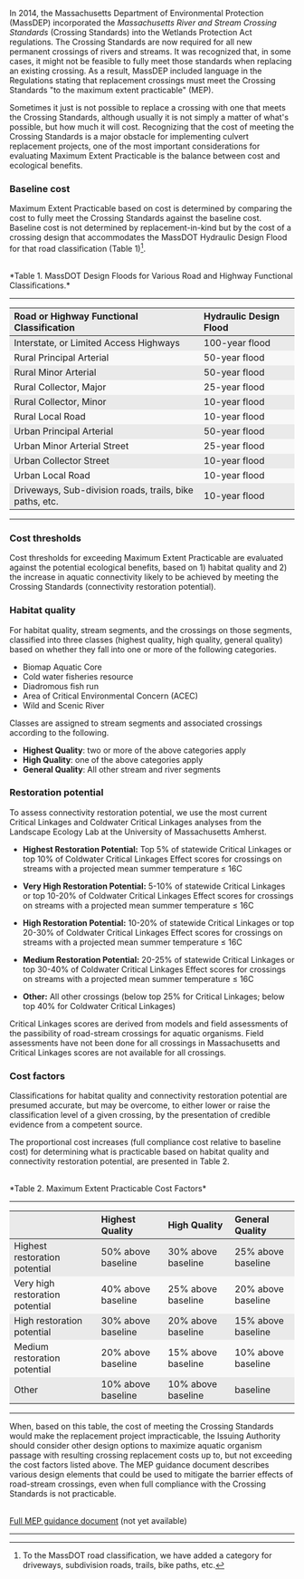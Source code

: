 <style>
tr:nth-child(odd) {
  background-color: #EAEAEA;
  }
tr:nth-child(even) {
  background-color: #F8F8F8;
  }
  
</style>

In 2014, the Massachusetts Department of Environmental Protection (MassDEP) 
incorporated the *Massachusetts River and Stream Crossing
Standards* (Crossing Standards) into the Wetlands Protection Act
regulations. The Crossing Standards are now required for all new
permanent crossings of rivers and streams. It was recognized that, in
some cases, it might not be feasible to fully meet those
standards when replacing an existing crossing. As a result, MassDEP
included language in the Regulations stating that replacement crossings
must meet the Crossing Standards "to the maximum extent practicable"
(MEP).

Sometimes it just is not possible to replace a crossing with one that
meets the Crossing Standards, although usually it is not simply a matter
of what's possible, but how much it will cost. Recognizing that the cost
of meeting the Crossing Standards is a major obstacle for implementing
culvert replacement projects, one of the most important considerations
for evaluating Maximum Extent Practicable is the balance between cost
and ecological benefits.

### Baseline cost

Maximum Extent Practicable based on cost is determined by comparing the
cost to fully meet the Crossing Standards against the baseline cost.
Baseline cost is not determined by replacement-in-kind but by the cost
of a crossing design that accommodates the MassDOT Hydraulic Design
Flood for that road classification (Table 1)[^1].

<br>
*Table 1. MassDOT Design Floods for Various Road and Highway Functional
Classifications.*

---
| Road or Highway Functional Classification | Hydraulic Design Flood |
| :--- | :--- |
| Interstate, or Limited Access Highways | 100-year flood |
| Rural Principal Arterial | 50-year flood |
| Rural Minor Arterial | 50-year flood |
| Rural Collector, Major | 25-year flood |
| Rural Collector, Minor | 10-year flood |
| Rural Local Road | 10-year flood |
| Urban Principal Arterial | 50-year flood |
| Urban Minor Arterial Street | 25-year flood |
| Urban Collector Street | 10-year flood |
| Urban Local Road | 10-year flood |
| Driveways, Sub-division roads, trails, bike paths, etc. | 10-year flood |
---

### Cost thresholds

Cost thresholds for exceeding Maximum Extent Practicable are evaluated
against the potential ecological benefits, based on 1) habitat quality
and 2) the increase in aquatic connectivity likely to be achieved by
meeting the Crossing Standards (connectivity restoration potential).

### Habitat quality

For habitat quality, stream segments, and the crossings on those
segments, classified into three classes (highest quality, high quality,
general quality) based on whether they fall into one or more of the
following categories.

- Biomap Aquatic Core
- Cold water fisheries resource
- Diadromous fish run
- Area of Critical Environmental Concern (ACEC)
- Wild and Scenic River

Classes are assigned to stream segments and associated crossings
according to the following.

- **Highest Quality**: two or more of the above categories apply
- **High Quality**: one of the above categories apply
- **General Quality**: All other stream and river segments

### Restoration potential

To assess connectivity restoration potential, we use the most current
Critical Linkages and Coldwater Critical Linkages analyses from the
Landscape Ecology Lab at the University of Massachusetts Amherst.

- **Highest Restoration Potential:** Top 5% of statewide Critical
Linkages or top 10% of Coldwater Critical Linkages Effect scores for
crossings on streams with a projected mean summer temperature ≤ 16C

- **Very High Restoration Potential:** 5-10% of statewide Critical
Linkages or top 10-20% of Coldwater Critical Linkages Effect scores
for crossings on streams with a projected mean summer temperature ≤
16C

- **High Restoration Potential:** 10-20% of statewide Critical
Linkages or top 20-30% of Coldwater Critical Linkages Effect scores
for crossings on streams with a projected mean summer temperature ≤
16C

- **Medium Restoration Potential:** 20-25% of statewide Critical
Linkages or top 30-40% of Coldwater Critical Linkages Effect scores
for crossings on streams with a projected mean summer temperature ≤
16C

- **Other:** All other crossings (below top 25% for Critical Linkages;
below top 40% for Coldwater Critical Linkages)

Critical Linkages scores are derived from models and field assessments
of the passibility of road-stream crossings for aquatic organisms. Field
assessments have not been done for all crossings in Massachusetts and
Critical Linkages scores are not available for all crossings.

### Cost factors

Classifications for habitat quality and connectivity restoration
potential are presumed accurate, but may be overcome, to either lower or
raise the classification level of a given crossing, by the presentation
of credible evidence from a competent source.

The proportional cost increases (full compliance cost relative to
baseline cost) for determining what is practicable based on habitat
quality and connectivity restoration potential, are presented in 
Table 2.

<br>
*Table 2. Maximum Extent Practicable Cost Factors*

---
| | Highest Quality | High Quality | General Quality |
| :--- | :--- | :--- | :--- | 
| Highest restoration potential&nbsp; | 50% above baseline&nbsp; | 30% above baseline&nbsp; | 25% above baseline |
| Very high restoration potential&nbsp; | 40% above baseline&nbsp; | 25% above baseline&nbsp; | 20% above baseline |
| High restoration potential&nbsp; | 30% above baseline&nbsp; |  20% above baseline&nbsp; | 15% above baseline | 
| Medium restoration potential&nbsp; | 20% above baseline&nbsp; | 15% above baseline&nbsp; | 10% above baseline | 
| Other&nbsp; | 10% above baseline&nbsp; |  10% above baseline&nbsp; | baseline |
---

When, based on this table, the cost of meeting the Crossing Standards
would make the replacement project impracticable, the Issuing Authority
should consider other design options to maximize aquatic organism
passage with resulting crossing replacement costs up to, but not
exceeding the cost factors listed above. The MEP guidance document
describes various design elements that could be used to mitigate the
barrier effects of road-stream crossings, even when full compliance with
the Crossing Standards is not practicable.

<br>
<a href="https://umassdsl.org/404" target="_blank" rel="noopener noreferrer">Full MEP guidance document</a> (not yet available)

---

[^1]: To the MassDOT road classification, we have added a category for
 driveways, subdivision roads, trails, bike paths, etc.
